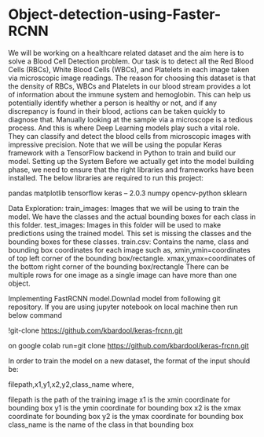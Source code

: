 # Object-detection-using-Faster-RCNN
We will be working on a healthcare related dataset and the aim here is to solve a Blood Cell Detection problem. Our task is to detect all the Red Blood Cells (RBCs),
White Blood Cells (WBCs), and Platelets in each image taken via microscopic image readings.
The reason for choosing this dataset is that the density of RBCs, WBCs and Platelets in our blood stream provides a lot of information about the immune system and hemoglobin. This can help us potentially identify whether a person is healthy or not, and if any discrepancy is found in their blood, actions can be taken quickly to diagnose that.
Manually looking at the sample via a microscope is a tedious process. And this is where Deep Learning models play such a vital role. 
They can classify and detect the blood cells from microscopic images with impressive precision.
Note that we will be using the popular Keras framework with a TensorFlow backend in Python to train and build our model.
Setting up the System
Before we actually get into the model building phase, we need to ensure that the right libraries and frameworks have been installed. The below libraries are required to run this project:

pandas
matplotlib
tensorflow
keras – 2.0.3
numpy
opencv-python
sklearn

Data Exploration:
train_images: Images that we will be using to train the model. 
We have the classes and the actual bounding boxes for each class in this folder.
test_images: Images in this folder will be used to make predictions using the trained model. 
This set is missing the classes and the bounding boxes for these classes.
train.csv: Contains the name, class and bounding box coordinates for each image such as,
xmin,ymin=coordinates of top left corner of the bounding box/rectangle.
xmax,ymax=coordinates of the bottom right corner of the bounding box/rectangle
There can be multiple rows for one image as a single image can have more than one object.

Implementing FastRCNN model.Downlad model from following git repository.
If you are using jupyter notebook on local machine then run below command

!git-clone https://github.com/kbardool/keras-frcnn.git

on google colab run=git clone https://github.com/kbardool/keras-frcnn.git

In order to train the model on a new dataset, the format of the input should be:

filepath,x1,y1,x2,y2,class_name
where,

filepath is the path of the training image
x1 is the xmin coordinate for bounding box
y1 is the ymin coordinate for bounding box
x2 is the xmax coordinate for bounding box
y2 is the ymax coordinate for bounding box
class_name is the name of the class in that bounding box





